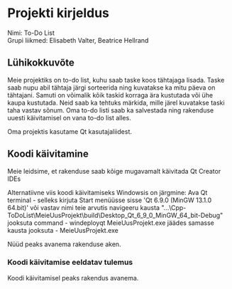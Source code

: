 # Projekti kirjeldus
Nimi: To-Do List  
Grupi liikmed: Elisabeth Valter, Beatrice Hellrand  

## Lühikokkuvõte
Meie projektiks on to-do list, kuhu saab taske koos tähtajaga lisada. Taske saab nupu abil tähtaja järgi sorteerida ning kuvatakse ka mitu päeva on tähtajani. Samuti on võimalik kõik taskid korraga ära kustutada või ühe kaupa kustutada. Neid saab ka tehtuks märkida, mille järel kuvatakse taski taha vastav sõnum. Oma to-do listi saab ka salvestada ning rakenduse uuesti käivitamisel on vana to-do list alles.

Oma projektis kasutame Qt kasutajaliidest.

## Koodi käivitamine
Meie leidsime, et rakenduse saab kõige mugavamalt käivitada Qt Creator IDEs

Alternatiivne viis koodi käivitamiseks Windowsis on järgmine:
Ava Qt terminal - selleks kirjuta Start menüüsse sisse 'Qt 6.9.0 (MinGW 13.1.0 64.bit)' või vastav nimi teie arvutis
navigeeru kausta "...\Cpp-ToDoList\MeieUusProjekt\build\Desktop_Qt_6_9_0_MinGW_64_bit-Debug"
jooksuta command - windeployqt MeieUusProjekt.exe
jäädes samasse kausta jooksuta - MeieUusProjekt.exe

Nüüd peaks avanema rakenduse aken.

### Koodi käivitamise eeldatav tulemus
Koodi käivitamisel peaks rakendus avanema.  
